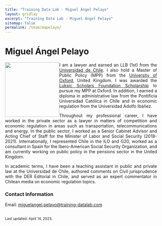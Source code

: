 ```yaml
---
title: "Training Data Lab - Miguel Ángel Pelayo"
layout: gridlay
excerpt: "Training Data Lab - Miguel Ángel Pelayo"
sitemap: false
permalink: /team/mapelayo/
---
```


# Miguel Ángel Pelayo

<img src="https://training-datalab.com/images/team/mapelayo.jpg" class="img-responsive" width="180px" style="float: left" />

<p align=" justify">I am a lawyer and earned an LLB (1st) from the <a href="https://derecho.uchile.cl/" target="_blank">Universidad de Chile</a>. I also hold a Master of Public Policy (MPP) from the <a href="https://www.bsg.ox.ac.uk/" target="_blank">University of Oxford</a>, United Kingdom. I was awarded the <a href="https://luksicscholars.org/en/" target="_blank">Luksic Scholars Foundation Scholarship</a> to pursue my MPP at Oxford. In addition, I earned a diploma in administrative law from the Pontificia Universidad Católica in Chile and in economic regulation from the Universidad Adolfo Ibáñez.</p>

<p align=" justify">Throughout my professional career, I have worked in the private sector as a lawyer in matters of competition and economic regulation in areas such as transportation, telecommunications and energy. In the public sector, I worked as a Senior Cabinet Advisor and Acting Chief of Staff for the Minister of Labor and Social Security (2018-2021). Internationally, I represented Chile in the ILO and G20, worked as a consultant in Spain for the Ibero-American Social Security Organization, and am currently working on public policy in the pensions sector in the United Kingdom.</p>

<p align=" justify">In academic terms, I have been a teaching assistant in public and private law at the Universidad de Chile, authored comments on Civil jurisprudence with the DER Editorial in Chile, and served as an expert commentator in Chilean media on economic regulation topics.</p>

### Contact Information

Email: <a href="mailto:miguelangel.pelayo@training-datalab.com">miguelangel.pelayo@training-datalab.com</a><br />
<!-- Alternative email: <a href=""></a><br /> -->
<!-- ORCID iD: <a href="" target="_blank"></a><br /> -->
<!-- Personal website: <a href="" target="_blank"></a><br /> -->
<!-- Institutional website: <a href="" target="_blank"></a><br /> -->
<br />
<small>Last updated: April 14, 2023.</small>
